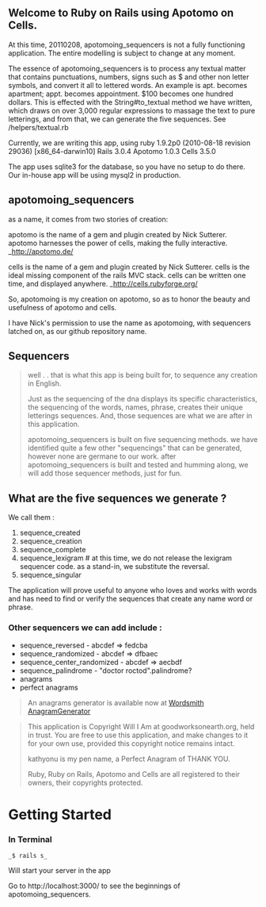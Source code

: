 ## Welcome to Ruby on Rails using Apotomo on Cells.

At this time, 20110208, apotomoing_sequencers is not a fully functioning application. The entire modelling is subject to change at any moment.

The essence of apotomoing_sequencers is to process any textual matter that contains punctuations, numbers, signs such as $ and other non letter symbols, and convert it all to lettered words.  An example is apt. becomes apartment; appt. becomes appointment. $100 becomes one hundred dollars.  This is effected with the String#to_textual method we have written, which draws on over 3,000 regular expressions to massage the text to pure letterings, and from that, we can generate the five sequences. See /helpers/textual.rb

Currently, we are writing this app, using 
ruby 1.9.2p0 (2010-08-18 revision 29036) [x86_64-darwin10]
Rails 3.0.4
Apotomo 1.0.3
Cells 3.5.0

The app uses sqlite3 for the database, so you have no setup to do there.
Our in-house app will be using mysql2 in production.

## apotomoing_sequencers
 as a name, it comes from two stories of creation:

apotomo is the name of a gem and plugin created by Nick Sutterer.
apotomo harnesses the power of cells, making the fully interactive.
_http://apotomo.de/

cells is the name of a gem and plugin created by Nick Sutterer.
cells is the ideal missing component of the rails MVC stack.
cells can be written one time, and displayed anywhere.
_http://cells.rubyforge.org/

So, apotomoing is my creation on apotomo, so as to honor the beauty and usefulness of apotomo and cells.

I have Nick's permission to use the name as apotomoing, with sequencers latched on, as our github repository name.

## Sequencers
> well . . that is what this app is being built for, to sequence any creation in English.
>
> Just as the sequencing of the dna displays its specific characteristics, 
> the sequencing of the words, names, phrase, creates their unique letterings sequences.
> And, those sequences are what we are after in this application.
>
> apotomoing_sequencers is built on five sequencing methods.
> we have identified quite a few other "sequencings" that can be generated, however none are germane to our work.
> after apotomoing_sequencers is built and tested and humming along, we will add those sequencer methods, just for fun.

## What are the five sequences we generate ? 

We call them :

1. sequence_created
2. sequence_creation
3. sequence_complete
4. sequence_lexigram # at this time, we do not release the lexigram sequencer code. as a stand-in, we substitute the reversal. 
5. sequence_singular

The application will prove useful to anyone who loves and works with words and has need to find or verify the sequences that create any name word or phrase.

### Other sequencers we can add include :

* sequence_reversed - abcdef => fedcba
* sequence_randomized - abcdef => dfbaec
* sequence_center_randomized - abcdef => aecbdf
* sequence_palindrome - "doctor roctod".palindrome?
* anagrams
* perfect anagrams
> An anagrams generator is available now at [Wordsmith AnagramGenerator](http://www.wordsmith.org/ "Wordsmith.org AnagramGenerator")

> This application is Copyright Will I Am at goodworksonearth.org, held in trust.
> You are free to use this application, and make changes to it for your own use, provided this copyright notice remains intact.  
> 
> kathyonu is my pen name, a Perfect Anagram of THANK YOU.
> 
> Ruby, Ruby on Rails, Apotomo and Cells are all registered to their owners, their copyrights protected.

# Getting Started

### In Terminal

	_$ rails s_

Will start your server in the app

Go to http://localhost:3000/ to see the beginnings of apotomoing_sequencers.
